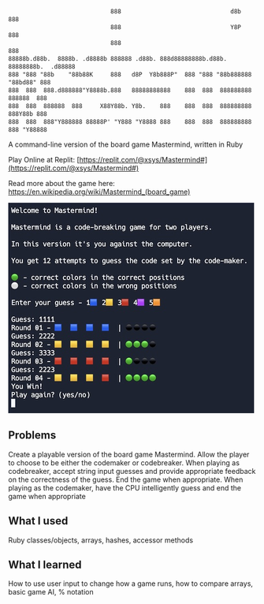 ```
                             888                               d8b             888
                             888                               Y8P             888
                             888                                               888
88888b.d88b.  8888b. .d8888b 888888 .d88b. 888d88888888b.d88b. 88888888b.  .d88888
888 "888 "88b    "88b88K     888   d8P  Y8b888P"  888 "888 "88b888888 "88bd88" 888
888  888  888.d888888"Y8888b.888   88888888888    888  888  888888888  888888  888
888  888  888888  888     X88Y88b. Y8b.    888    888  888  888888888  888Y88b 888
888  888  888"Y888888 88888P' "Y888 "Y8888 888    888  888  888888888  888 "Y88888
```

A command-line version of the board game Mastermind, written in Ruby

Play Online at Replit:
[https://replit.com/@xsys/Mastermind#](https://replit.com/@xsys/Mastermind#)

Read more about the game here: https://en.wikipedia.org/wiki/Mastermind_(board_game)

![Mastermind screenshot](Mastermind.jpg "Mastermind screenshot")

## Problems

Create a playable version of the board game Mastermind. Allow the player to choose to be either the codemaker or codebreaker. When playing as codebreaker, accept string input guesses and provide appropriate feedback on the correctness of the guess. End the game when appropriate. When playing as the codemaker, have the CPU intelligently guess and end the game when appropriate

## What I used

Ruby classes/objects, arrays, hashes, accessor methods

## What I learned

How to use user input to change how a game runs, how to compare arrays, basic game AI, % notation
